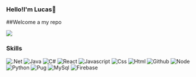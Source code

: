 ### Hello!I'm Lucas👋 

##Welcome a my repo

<img src="https://media.giphy.com/media/3orif6SZHGRvNulw0E/source.gif">

### Skills

<img src="https://img.shields.io/badge/-.Net-blueviolet?style=flat&logo=.net&logoColor=white" alt=".Net">
<img src="https://img.shields.io/badge/-Java-red?style=flat&logo=java&logoColor=white" alt="Java">
<img src="https://img.shields.io/badge/-C%23-green?style=flat&logo=c%23&logoColor=white" alt="C#">
<img src="https://img.shields.io/badge/-React-blue?style=flat&logo=react&logoColor=white" alt="React">
<img src="https://img.shields.io/badge/-Javascript-yellow?style=flat&logo=javascript&logoColor=white" alt="Javascript">
<img src="https://img.shields.io/badge/-Css-blueviolet?style=flat&logo=css&logoColor=white" alt="Css">
<img src="https://img.shields.io/badge/-HTML-orange?style=flat&logo=html5&logoColor=white" alt="Html">
<img src="https://img.shields.io/badge/-Github-black?style=flat&logo=github&logoColor=white" alt="Github">
<img src="https://img.shields.io/badge/-Node-success?style=flat&logo=nodelogoColor=white" alt="Node">
<img src="https://img.shields.io/badge/-Python-blue?style=flat&logo=python&logoColor=white" alt="Python">
<img src="https://img.shields.io/badge/-Pug-critical?style=flat&logo=pug&logoColor=white" alt="Pug">
<img src="https://img.shields.io/badge/-MySql-black?style=flat&logo=mysql&logoColor=white" alt="MySql">
<img src="https://img.shields.io/badge/-Firebase-Orange?style=flat&logo=firebase&logoColor=white" alt="Firebase">



